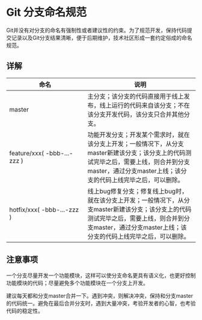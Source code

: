 # Git 分支命名规范

Git并没有对分支的命名有强制性或者建议性的约束。为了规范开发，保持代码提交记录以及Git分支结果清晰，便于后期维护，技术社区形成一套约定俗成的命名规范。

## 详解

| <div style="width:190px">命名</div> | 说明                                                                                                                                                                                                     |
| ----------------------------------- | -------------------------------------------------------------------------------------------------------------------------------------------------------------------------------------------------------- |
| master                              | 主分支；该分支的代码直接用于线上发布，线上运行的代码来自该分支；不在该分支开发代码，该分支只合并其他分支。                                                                                               |
| feature/xxx( -bbb-...-zzz )         | 功能开发分支；开发某个需求时，就在该分支上开发；一般情况下，从分支master新建该分支；该分支上的代码测试完毕之后，需要上线，则合并到分支master，通过分支master上线；该分支的代码上线完毕之后，可以删除。   |
| hotfix/xxx( -bbb-...-zzz )          | 线上bug修复分支；修复线上bug时，就在该分支上开发；一般情况下，从分支master新建该分支；该分支上的代码测试完毕之后，需要上线，则合并到分支master，通过分支master上线；该分支的代码上线完毕之后，可以删除。 |

## 注意事项

一个分支尽量开发一个功能模块，这样可以使分支命名更具有语义化，也更好控制功能模块的代码；尽量避免多个功能模块在一个分支上开发。

建议每天都和分支master合并一下。遇到冲突，则解决冲突，保持和分支master的代码统一。避免在最后合并分支时，遇到大量冲突，考验开发者的心智，也考验代码的稳定性。
